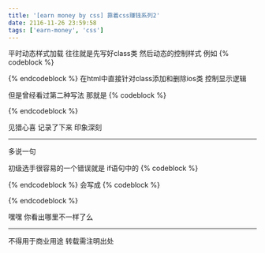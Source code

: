 ```yaml
---
title: '[earn money by css] 靠着css赚钱系列2'
date: 2116-11-26 23:59:58
tags: ['earn-money', 'css']
---
```

平时动态样式加载 往往就是先写好class类 然后动态的控制样式
例如
{% codeblock %}
<style>
.test {
	width:100%;
	height:100%;
}
.test .ios {
	padding-top:20px !important;
}
</style> 
{% endcodeblock %}
在html中直接针对class添加和删除ios类 控制显示逻辑

但是曾经看过第二种写法 那就是
{% codeblock %}
<script>
    if(isIos()){
        $('#mystyle').html('.test{padding-top:20px !important}') ;
    }
</script>
{% endcodeblock %}

见猎心喜 记录了下来 印象深刻

----------------
多说一句

初级选手很容易的一个错误就是
if语句中的
{% codeblock %}
<script>
    if(isIos())
</script>
{% endcodeblock %}
会写成
{% codeblock %}
<script>
    if(isIos)
</script>
{% endcodeblock %}

嘿嘿 你看出哪里不一样了么

----------------
不得用于商业用途 转载需注明出处